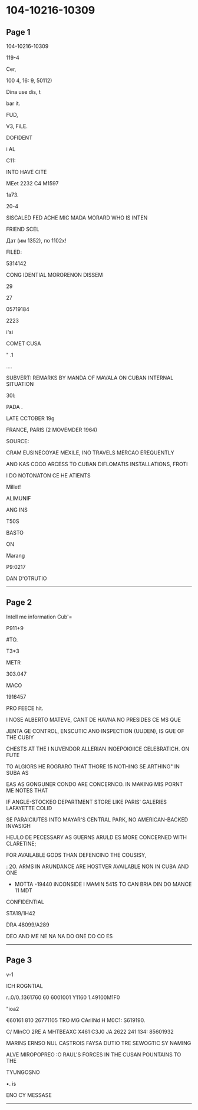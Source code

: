 # 104-10216-10309

## Page 1

104-10216-10309

119-4

Cer,

100 4, 16: 9, 50112)

Dina use dis, t

bar it.

FUD,

V3, FiLE.

DOFIDENT

i AL

C11:

INTO HAVE CITE

MEet 2232 C4 M1597

1a73.

20-4

SISCALED FED ACHE MIC MADA MORARD WHO IS INTEN

FRIEND SCEL

Дат (им 1352), по 1102х!

FILED:

5314142

CONG IDENTIAL MORORENON DISSEM

29

27

05719184

2223

i'si

COMET CUSA

" .1

....

SUBVERT: REMARKS BY MANDA OF MAVALA ON CUBAN INTERNAL SITUATION

30l:

PADA .

LATE CCTOBER 19g

FRANCE, PARIS (2 MOVEMDER 1964)

SOURCE:

CRAM EUSINECOYAE MEXILE, INO TRAVELS MERCAO EREQUENTLY

ANO KAS COCO ARCESS TO CUBAN DIFLOMATIS INSTALLATIONS, FROTI

I DO NOTONATON CE HE ATIENTS

Millet!

ALIMUNIF

ANG INS

T50S

BASTO

ON

Marang

P9:0217

DAN D'OTRUTIO

---

## Page 2

Intell me information Cub'=

P911+9

#TO.

T3*3

METR

303.047

MACO

1916457

PRO FEECE hit.

I NOSE ALBERTO MATEVE, CANT DE HAVNA NO PRESIDES CE MS QUE

JENTA GE CONTROL, ENSCUTIC ANO INSPECTION (UUDEN), IS GUE OF THE CUBIY

CHESTS AT THE I NUVENDOR ALLERIAN INOEPOIOIICE CELEBRATICH. ON FUTE

TO ALGIORS HE ROGRARO THAT THORE 15 NOTHING SE ARTHING" IN SUBA AS

EAS AS GONGUNER CONDO ARE CONCERNCO. IN MAKING MIS PORNT ME NOTES THAT

IF ANGLE-STOCKEO DEPARTMENT STORE LIKE PARIS' GALERIES LAFAYETTE COLID

SE PARAICIUTES INTO MAYAR'S CENTRAL PARK, NO AMERICAN-BACKED INVASIGH

HEULO DE PECESSARY AS GUERNS ARULD ES MORE CONCERNED WITH CLARETINE;

FOR AVAILABLE GODS THAN DEFENCINO THE COUSISY,

: 2O. ARMS IN ARUNDANCE ARE HOSTVER AVAILABLE NON IN CUBA AND ONE

+ MOTTA -19440 iNCONSIDE I MAMIN 541S TO CAN BRIA DIN DO MANCE 11 MDT

CONFIDENTIAL

STA19/1H42

DRA 48099/A289

DEO AND ME NE NA NA DO ONE DO CO ES

---

## Page 3

v-1

ICH ROGNTIAL

r..0/0..1361760 60 6001001 Y1160 1.49100M1F0

"ioa2

€60161 810 26771105 TRO MG CArlINd H M0C1: S619190.

C/ MInCO 2RE A MHTBEAXC X461 C3J0 JA 2622 241 134: 85601932

MARINS ERNSO NUL CASTROIS FAYSA DUTIO TRE SEWOGTIC SY NAMING

ALVE MIROPOPREO :O RAUL'S FORCES IN THE CUSAN POUNTAINS TO THE

TYUNGOSNO

•. is

ENO CY MESSASE

---

